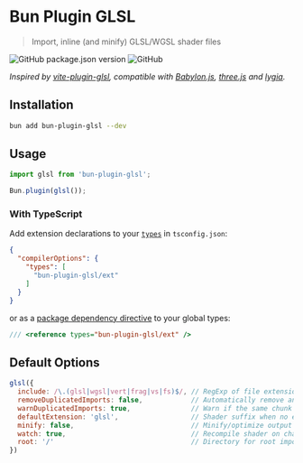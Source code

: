 # Bun Plugin GLSL

> Import, inline (and minify) GLSL/WGSL shader files

<!-- ![npm](https://img.shields.io/npm/dt/bun-plugin-glsl?style=flat-square) -->
![GitHub package.json version](https://img.shields.io/github/package-json/v/UstymUkhman/bun-plugin-glsl?color=brightgreen&style=flat-square)
![GitHub](https://img.shields.io/github/license/UstymUkhman/bun-plugin-glsl?color=brightgreen&style=flat-square)

_Inspired by [vite-plugin-glsl](https://github.com/UstymUkhman/vite-plugin-glsl), compatible with [Babylon.js](https://www.babylonjs.com/), [three.js](https://threejs.org/) and [lygia](https://lygia.xyz/)._

## Installation ##

```bash
bun add bun-plugin-glsl --dev
```

## Usage ##

```js
import glsl from 'bun-plugin-glsl';

Bun.plugin(glsl());
```

### With TypeScript ###

Add extension declarations to your [`types`](https://www.typescriptlang.org/tsconfig#types) in `tsconfig.json`:

```json
{
  "compilerOptions": {
    "types": [
      "bun-plugin-glsl/ext"
    ]
  }
}
```

or as a [package dependency directive](https://www.typescriptlang.org/docs/handbook/triple-slash-directives.html#-reference-types-) to your global types:

```ts
/// <reference types="bun-plugin-glsl/ext" />
```

## Default Options ##

```js
glsl({
  include: /\.(glsl|wgsl|vert|frag|vs|fs)$/, // RegExp of file extensions to import
  removeDuplicatedImports: false,            // Automatically remove an already imported chunk
  warnDuplicatedImports: true,               // Warn if the same chunk was imported multiple times
  defaultExtension: 'glsl',                  // Shader suffix when no extension is specified
  minify: false,                             // Minify/optimize output shader code
  watch: true,                               // Recompile shader on change
  root: '/'                                  // Directory for root imports
})
```
